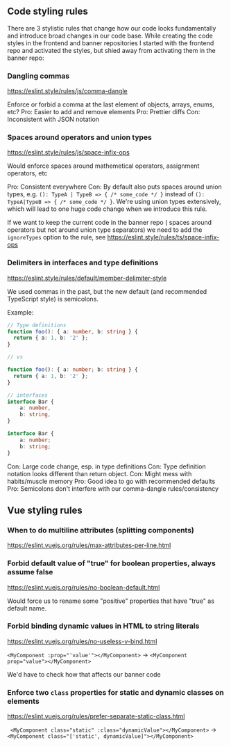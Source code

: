 ## Code styling rules

There are 3 stylistic rules that change how our code looks fundamentally and introduce broad changes in our code base. While creating the code styles in the frontend and banner repositories I started with the frontend repo and activated the styles, but shied away from activating them in the banner repo:

### Dangling commas
https://eslint.style/rules/js/comma-dangle

Enforce or forbid a comma at the last element of objects, arrays, enums, etc?
Pro: Easier to add and remove elements
Pro: Prettier diffs
Con: Inconsistent with JSON notation

### Spaces around operators and union types
https://eslint.style/rules/js/space-infix-ops

Would enforce spaces around mathemetical operators, assignment operators, etc

Pro: Consistent everywhere
Con: By default also puts spaces around union types, e.g. `(): TypeA | TypeB => { /* some_code */ }` instead of `(): TypeA|TypeB => { /* some_code */ }`. We're using union types extensively, which will lead to one huge code change when we introduce this rule.

If we want to keep the current code in the banner repo ( spaces around operators but not around union type separators) we need to add the `ignoreTypes` option to the rule, see https://eslint.style/rules/ts/space-infix-ops

### Delimiters in interfaces and type definitions
https://eslint.style/rules/default/member-delimiter-style

We used commas in the past, but the new default (and recommended
TypeScript style) is semicolons.

Example: 

```typescript
// Type definitions
function foo(): { a: number, b: string } {
  return { a: 1, b: '2' };
}

// vs

function foo(): { a: number; b: string } {
  return { a: 1, b: '2' };
}

// interfaces
interface Bar {
    a: number,
    b: string,
}

interface Bar {
    a: number;
    b: string;
}
```

Con: Large code change, esp. in type definitions
Con: Type definition notation looks different than return object.
Con: Might mess with habits/muscle memory
Pro: Good idea to go with recommended defaults
Pro: Semicolons don't interfere with our comma-dangle rules/consistency


## Vue styling rules
### When to do multiline attributes (splitting components)
https://eslint.vuejs.org/rules/max-attributes-per-line.html

### Forbid default value of "true" for boolean properties, always assume false
https://eslint.vuejs.org/rules/no-boolean-default.html

Would force us to rename some "positive" properties that have "true" as default name.

### Forbid binding dynamic values in HTML to string literals
https://eslint.vuejs.org/rules/no-useless-v-bind.html

`<MyComponent :prop="'value'"></MyComponent>` -> `<MyComponent prop="value"></MyComponent>`

We'd have to check how that affects our banner code

### Enforce two `class` properties for static and dynamic classes on elements
https://eslint.vuejs.org/rules/prefer-separate-static-class.html

` <MyComponent class="static" :class="dynamicValue"></MyComponent>` -> `<MyComponent class="['static', dynamicValue]"></MyComponent>`


